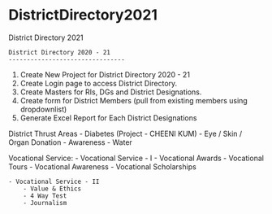 # DistrictDirectory2021
District Directory 2021

	District Directory 2020 - 21
	--------------------------------
1. Create New Project for District Directory 2020 - 21
2. Create Login page to access District Directory.
3. Create Masters for RIs, DGs and District Designations.
4. Create form for District Members (pull from existing members using dropdownlist)
5. Generate Excel Report for Each District Designations


District Thrust Areas
	- Diabetes (Project - CHEENI KUM)
	- Eye / Skin / Organ Donation - Awareness
	- Water

Vocational Service:
	- Vocational Service - I
		- Vocational Awards
		- Vocational Tours
		- Vocational Awareness
		- Vocational Scholarships

	- Vocational Service - II
		- Value & Ethics
		- 4 Way Test
		- Journalism
